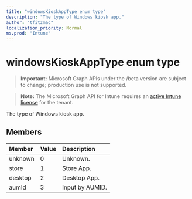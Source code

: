 ```yaml
---
title: "windowsKioskAppType enum type"
description: "The type of Windows kiosk app."
author: "tfitzmac"
localization_priority: Normal
ms.prod: "Intune"
---
```


# windowsKioskAppType enum type

> **Important:** Microsoft Graph APIs under the /beta version are subject to change; production use is not supported.

> **Note:** The Microsoft Graph API for Intune requires an [active Intune license](https://go.microsoft.com/fwlink/?linkid=839381) for the tenant.

The type of Windows kiosk app.

## Members
|Member|Value|Description|
|:---|:---|:---|
|unknown|0|Unknown.|
|store|1|Store App.|
|desktop|2|Desktop App.|
|aumId|3|Input by AUMID.|




